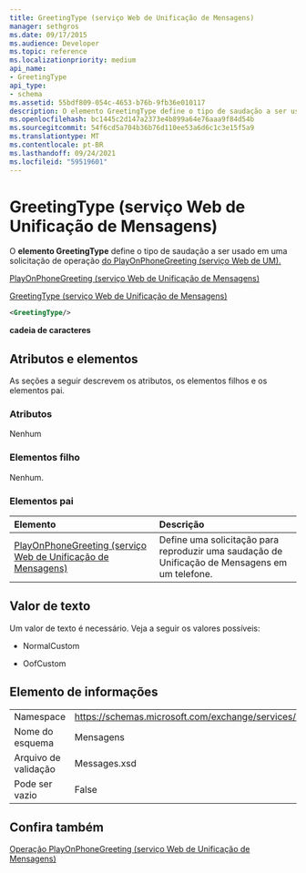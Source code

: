 ```yaml
---
title: GreetingType (serviço Web de Unificação de Mensagens)
manager: sethgros
ms.date: 09/17/2015
ms.audience: Developer
ms.topic: reference
ms.localizationpriority: medium
api_name:
- GreetingType
api_type:
- schema
ms.assetid: 55bdf809-054c-4653-b76b-9fb36e010117
description: O elemento GreetingType define o tipo de saudação a ser usado em uma solicitação de operação do PlayOnPhoneGreeting (serviço Web de UM).
ms.openlocfilehash: bc1445c2d147a2373e4b899a64e76aaa9f84d54b
ms.sourcegitcommit: 54f6cd5a704b36b76d110ee53a6d6c1c3e15f5a9
ms.translationtype: MT
ms.contentlocale: pt-BR
ms.lasthandoff: 09/24/2021
ms.locfileid: "59519601"
---
```

# <a name="greetingtype-um-web-service"></a>GreetingType (serviço Web de Unificação de Mensagens)

O **elemento GreetingType** define o tipo de saudação a ser usado em uma solicitação de operação [do PlayOnPhoneGreeting (serviço Web de UM).](playonphonegreeting-operation-um-web-service.md) 
  
[PlayOnPhoneGreeting (serviço Web de Unificação de Mensagens)](playonphonegreeting-um-web-service.md)
  
[GreetingType (serviço Web de Unificação de Mensagens)](greetingtype-um-web-service.md)
  
```xml
<GreetingType/>
```

 **cadeia de caracteres**
## <a name="attributes-and-elements"></a>Atributos e elementos

As seções a seguir descrevem os atributos, os elementos filhos e os elementos pai.
  
### <a name="attributes"></a>Atributos

Nenhum
  
### <a name="child-elements"></a>Elementos filho

Nenhum.
  
### <a name="parent-elements"></a>Elementos pai

|**Elemento**|**Descrição**|
|:-----|:-----|
|[PlayOnPhoneGreeting (serviço Web de Unificação de Mensagens)](playonphonegreeting-um-web-service.md) <br/> |Define uma solicitação para reproduzir uma saudação de Unificação de Mensagens em um telefone.  <br/> |
   
## <a name="text-value"></a>Valor de texto

Um valor de texto é necessário. Veja a seguir os valores possíveis:
  
- NormalCustom
    
- OofCustom
    
## <a name="element-information"></a>Elemento de informações

|||
|:-----|:-----|
|Namespace  <br/> |https://schemas.microsoft.com/exchange/services/2006/messages  <br/> |
|Nome do esquema  <br/> |Mensagens  <br/> |
|Arquivo de validação  <br/> |Messages.xsd  <br/> |
|Pode ser vazio  <br/> |False  <br/> |
   
## <a name="see-also"></a>Confira também



[Operação PlayOnPhoneGreeting (serviço Web de Unificação de Mensagens)](playonphonegreeting-operation-um-web-service.md)

